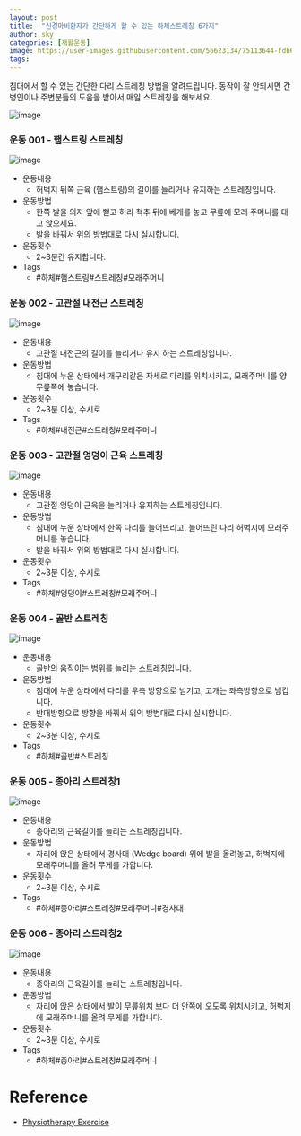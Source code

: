 ```yaml
---
layout: post
title:  "신경마비환자가 간단하게 할 수 있는 하체스트레칭 6가지"
author: sky
categories: [재활운동]
image: https://user-images.githubusercontent.com/56623134/75113644-fdb60580-5692-11ea-9ba9-2e8315bf5668.png
tags: 
---
```


침대에서 할 수 있는 간단한 다리 스트레칭 방법을 알려드립니다.
동작이 잘 안되시면 간병인이나 주변분들의 도움을 받아서 매일 스트레칭을 해보세요.

![image](https://user-images.githubusercontent.com/56623134/75113927-5dadab80-5695-11ea-83ff-5a64226f1268.png)

### 운동 001 - 햄스트링 스트레칭

![image](https://user-images.githubusercontent.com/56623134/75113675-2dfda400-5693-11ea-86c8-b260bde04801.png)

- 운동내용
  - 허벅지 뒤쪽 근육 (햄스트링)의 길이를 늘리거나 유지하는 스트레칭입니다.
- 운동방법
  - 한쪽 발을 의자 앞에 뻗고 허리 척추 뒤에 베개를 놓고 무릎에 모래 주머니를 대고 앉으세요.
  - 발을 바꿔서 위의 방법대로 다시 실시합니다.
- 운동횟수
  - 2~3분간 유지합니다.
- Tags
  - #하체#햄스트링#스트레칭#모래주머니
  
### 운동 002 - 고관절 내전근 스트레칭

![image](https://user-images.githubusercontent.com/56623134/75113725-7b7a1100-5693-11ea-8e75-0f307e07a015.png)

- 운동내용
  - 고관절 내전근의 길이를 늘리거나 유지 하는 스트레칭입니다.
- 운동방법
  - 침대에 누운 상태에서 개구리같은 자세로 다리를 위치시키고, 모래주머니를 양 무릎쪽에 놓습니다.
- 운동횟수
  - 2~3분 이상, 수시로
- Tags
  - #하체#내전근#스트레칭#모래주머니
 
### 운동 003 - 고관절 엉덩이 근육 스트레칭

![image](https://user-images.githubusercontent.com/56623134/75113758-c136d980-5693-11ea-9171-45813ad3a603.png)

- 운동내용
  - 고관절 엉덩이 근육을 늘리거나 유지하는 스트레칭입니다.
- 운동방법
  - 침대에 누운 상태에서 한쪽 다리를 늘어뜨리고, 늘어뜨린 다리 허벅지에 모래주머니를 놓습니다.
  - 발을 바꿔서 위의 방법대로 다시 실시합니다.
- 운동횟수
  - 2~3분 이상, 수시로
- Tags
  - #하체#엉덩이#스트레칭#모래주머니

### 운동 004 - 골반 스트레칭

![image](https://user-images.githubusercontent.com/56623134/75113784-fe02d080-5693-11ea-82c3-63c52c71e6d3.png)

- 운동내용
  - 골반의 움직이는 범위를 늘리는 스트레칭입니다.
- 운동방법
  - 침대에 누운 상태에서 다리를 우측 방향으로 넘기고, 고개는 좌측방향으로 넘깁니다.
  - 반대방향으로 방향을 바꿔서 위의 방법대로 다시 실시합니다.
- 운동횟수
  - 2~3분 이상, 수시로
- Tags
  - #하체#골반#스트레칭
  
### 운동 005 - 종아리 스트레칭1

![image](https://user-images.githubusercontent.com/56623134/75113845-9731e700-5694-11ea-817e-56f9360933a0.png)

- 운동내용
  - 종아리의 근육길이를 늘리는 스트레칭입니다.
- 운동방법
  - 자리에 앉은 상태에서 경사대 (Wedge board) 위에 발을 올려놓고, 허벅지에 모래주머니를 올려 무게를 가합니다.
- 운동횟수
  - 2~3분 이상, 수시로
- Tags
  - #하체#종아리#스트레칭#모래주머니#경사대

### 운동 006 - 종아리 스트레칭2

![image](https://user-images.githubusercontent.com/56623134/75113883-0576a980-5695-11ea-8fea-aaadd625e6a1.png)

- 운동내용
  - 종아리의 근육길이를 늘리는 스트레칭입니다.
- 운동방법
  - 자리에 앉은 상태에서 발이 무릎위치 보다 더 안쪽에 오도록 위치시키고, 허벅지에 모래주머니를 올려 무게를 가합니다.
- 운동횟수
  - 2~3분 이상, 수시로
- Tags
  - #하체#종아리#스트레칭#모래주머니

# Reference
- [Physiotherapy Exercise](https://www.physiotherapyexercises.com/)
